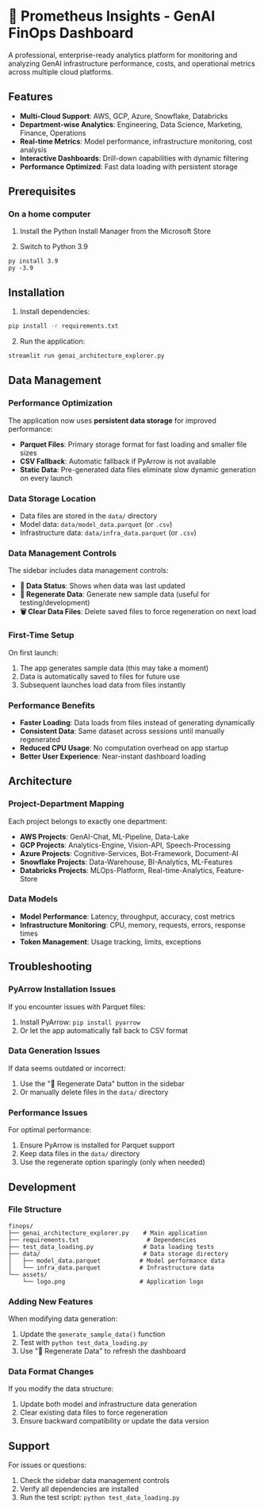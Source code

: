 # 🧠 Prometheus Insights - GenAI FinOps Dashboard

A professional, enterprise-ready analytics platform for monitoring and analyzing GenAI infrastructure performance, costs, and operational metrics across multiple cloud platforms.

## Features

- **Multi-Cloud Support**: AWS, GCP, Azure, Snowflake, Databricks
- **Department-wise Analytics**: Engineering, Data Science, Marketing, Finance, Operations
- **Real-time Metrics**: Model performance, infrastructure monitoring, cost analysis
- **Interactive Dashboards**: Drill-down capabilities with dynamic filtering
- **Performance Optimized**: Fast data loading with persistent storage

## Prerequisites

### On a home computer

1. Install the Python Install Manager from the Microsoft Store

2. Switch to Python 3.9
```
py install 3.9
py -3.9
```

## Installation

1. Install dependencies:
```bash
pip install -r requirements.txt
```

2. Run the application:
```bash
streamlit run genai_architecture_explorer.py
```

## Data Management

### Performance Optimization
The application now uses **persistent data storage** for improved performance:

- **Parquet Files**: Primary storage format for fast loading and smaller file sizes
- **CSV Fallback**: Automatic fallback if PyArrow is not available
- **Static Data**: Pre-generated data files eliminate slow dynamic generation on every launch

### Data Storage Location
- Data files are stored in the `data/` directory
- Model data: `data/model_data.parquet` (or `.csv`)
- Infrastructure data: `data/infra_data.parquet` (or `.csv`)

### Data Management Controls
The sidebar includes data management controls:

- **📁 Data Status**: Shows when data was last updated
- **🔄 Regenerate Data**: Generate new sample data (useful for testing/development)
- **🗑️ Clear Data Files**: Delete saved files to force regeneration on next load

### First-Time Setup
On first launch:
1. The app generates sample data (this may take a moment)
2. Data is automatically saved to files for future use
3. Subsequent launches load data from files instantly

### Performance Benefits
- **Faster Loading**: Data loads from files instead of generating dynamically
- **Consistent Data**: Same dataset across sessions until manually regenerated
- **Reduced CPU Usage**: No computation overhead on app startup
- **Better User Experience**: Near-instant dashboard loading

## Architecture

### Project-Department Mapping
Each project belongs to exactly one department:
- **AWS Projects**: GenAI-Chat, ML-Pipeline, Data-Lake
- **GCP Projects**: Analytics-Engine, Vision-API, Speech-Processing
- **Azure Projects**: Cognitive-Services, Bot-Framework, Document-AI
- **Snowflake Projects**: Data-Warehouse, BI-Analytics, ML-Features
- **Databricks Projects**: MLOps-Platform, Real-time-Analytics, Feature-Store

### Data Models
- **Model Performance**: Latency, throughput, accuracy, cost metrics
- **Infrastructure Monitoring**: CPU, memory, requests, errors, response times
- **Token Management**: Usage tracking, limits, exceptions

## Troubleshooting

### PyArrow Installation Issues
If you encounter issues with Parquet files:
1. Install PyArrow: `pip install pyarrow`
2. Or let the app automatically fall back to CSV format

### Data Generation Issues
If data seems outdated or incorrect:
1. Use the "🔄 Regenerate Data" button in the sidebar
2. Or manually delete files in the `data/` directory

### Performance Issues
For optimal performance:
1. Ensure PyArrow is installed for Parquet support
2. Keep data files in the `data/` directory
3. Use the regenerate option sparingly (only when needed)

## Development

### File Structure
```
finops/
├── genai_architecture_explorer.py    # Main application
├── requirements.txt                   # Dependencies
├── test_data_loading.py              # Data loading tests
├── data/                             # Data storage directory
│   ├── model_data.parquet           # Model performance data
│   └── infra_data.parquet           # Infrastructure data
└── assets/
    └── logo.png                     # Application logo
```

### Adding New Features
When modifying data generation:
1. Update the `generate_sample_data()` function
2. Test with `python test_data_loading.py`
3. Use "🔄 Regenerate Data" to refresh the dashboard

### Data Format Changes
If you modify the data structure:
1. Update both model and infrastructure data generation
2. Clear existing data files to force regeneration
3. Ensure backward compatibility or update the data version

## Support

For issues or questions:
1. Check the sidebar data management controls
2. Verify all dependencies are installed
3. Run the test script: `python test_data_loading.py`
